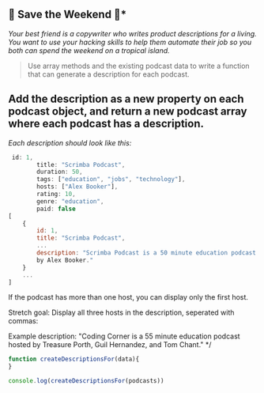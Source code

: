 

##   **🌴 Save the Weekend 🌴***

_Your best friend is a copywriter who writes product descriptions 
for a living. You want to use your hacking skills to help them 
automate their job so you both can spend the weekend on a 
tropical island._

> Use array methods and the existing podcast data to write a function that
> can generate a description for each podcast. 

Add the description as a new property on each podcast object, and return
a new podcast array where each podcast has a description. 
---

_Each description should look like this:_

```javascript 
 id: 1,
        title: "Scrimba Podcast", 
        duration: 50, 
        tags: ["education", "jobs", "technology"], 
        hosts: ["Alex Booker"], 
        rating: 10,
        genre: "education",
        paid: false
[
    {
        id: 1,
        title: "Scrimba Podcast", 
        ...
        description: "Scrimba Podcast is a 50 minute education podcast hosted 
        by Alex Booker."
    }
    ...
]
```

If the podcast has more than one host, you can display only the first host.

Stretch goal: Display all three hosts in the description, seperated with commas: 

Example description: "Coding Corner is a 55 minute education podcast hosted by Treasure Porth, Guil Hernandez, and Tom Chant."
*/ 


```javascript
function createDescriptionsFor(data){
}

console.log(createDescriptionsFor(podcasts))
```

